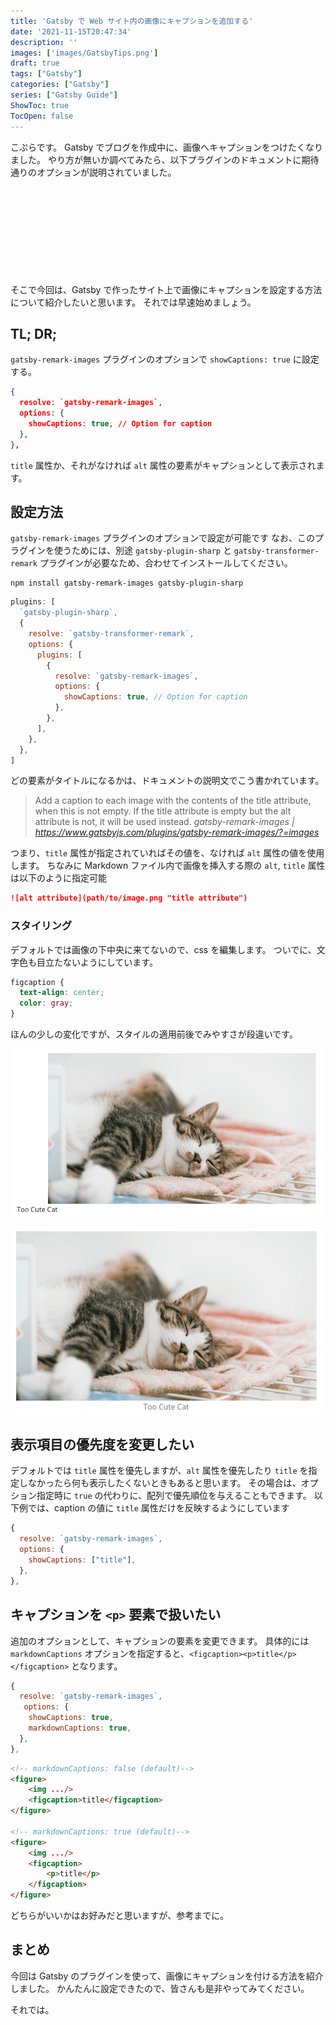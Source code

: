 ```yaml
---
title: 'Gatsby で Web サイト内の画像にキャプションを追加する'
date: '2021-11-15T20:47:34'
description: ''
images: ['images/GatsbyTips.png']
draft: true
tags: ["Gatsby"]
categories: ["Gatsby"]
series: ["Gatsby Guide"]
ShowToc: true
TocOpen: false
---
```


こぷらです。
Gatsby でブログを作成中に、画像へキャプションをつけたくなりました。
やり方が無いか調べてみたら、以下プラグインのドキュメントに期待通りのオプションが説明されていました。

<div class="iframely-embed"><div class="iframely-responsive" style="height: 140px; padding-bottom: 0;"><a href="https://www.gatsbyjs.com/plugins/gatsby-remark-images/" data-iframely-url="//cdn.iframe.ly/PrBJcQn?card=small"></a></div></div><script async src="//cdn.iframe.ly/embed.js" charset="utf-8"></script>

そこで今回は、Gatsby で作ったサイト上で画像にキャプションを設定する方法について紹介したいと思います。
それでは早速始めましょう。

## TL; DR;

`gatsby-remark-images` プラグインのオプションで `showCaptions: true` に設定する。

```JavaScript:title=gatsby-config.json
{
  resolve: `gatsby-remark-images`,
  options: {
    showCaptions: true, // Option for caption
  },
},
```

`title` 属性か、それがなければ `alt` 属性の要素がキャプションとして表示されます。

## 設定方法

`gatsby-remark-images` プラグインのオプションで設定が可能です
なお、このプラグインを使うためには、別途 `gatsby-plugin-sharp` と `gatsby-transformer-remark` プラグインが必要なため、合わせてインストールしてください。

```shell
npm install gatsby-remark-images gatsby-plugin-sharp
```

```javascript:title=gatsby-config.js
plugins: [
  `gatsby-plugin-sharp`,
  {
    resolve: `gatsby-transformer-remark`,
    options: {
      plugins: [
        {
          resolve: `gatsby-remark-images`,
          options: {
            showCaptions: true, // Option for caption
          },
        },
      ],
    },
  },
]
```

どの要素がタイトルになるかは、ドキュメントの説明文でこう書かれています。

> Add a caption to each image with the contents of the title attribute, when this is not empty. If the title attribute is empty but the alt attribute is not, it will be used instead.
> <cite>gatsby-remark-images | <https://www.gatsbyjs.com/plugins/gatsby-remark-images/?=images></cite>

つまり、`title` 属性が指定されていればその値を、なければ `alt` 属性の値を使用します。
ちなみに Markdown ファイル内で画像を挿入する際の `alt`, `title` 属性は以下のように指定可能

```Markdown
![alt attribute](path/to/image.png "title attribute")
```

### スタイリング

デフォルトでは画像の下中央に来てないので、css を編集します。
ついでに、文字色も目立たないようにしています。

```css
figcaption {
  text-align: center;
  color: gray;
}
```

ほんの少しの変化ですが、スタイルの適用前後でみやすさが段違いです。

![Before Styling](images/BeforeStyling.png)

![After Styling](images/AfterStyling.png)

## 表示項目の優先度を変更したい

デフォルトでは `title` 属性を優先しますが、`alt` 属性を優先したり `title` を指定しなかったら何も表示したくないときもあると思います。
その場合は、オプション指定時に `true` の代わりに、配列で優先順位を与えることもできます。
以下例では、caption の値に `title` 属性だけを反映するようにしています

```javascript:title=gatsby-config.js
{
  resolve: `gatsby-remark-images`,
  options: {
    showCaptions: ["title"],
  },
},
```

## キャプションを `<p>` 要素で扱いたい

追加のオプションとして、キャプションの要素を変更できます。
具体的には `markdownCaptions` オプションを指定すると、`<figcaption><p>title</p></figcaption>` となります。

```javascript:title=gatsby-config.js
{
  resolve: `gatsby-remark-images`,
   options: {
    showCaptions: true,
    markdownCaptions: true,
  },
},
```

```html
<!-- markdownCaptions: false (default)-->
<figure>
    <img .../>
    <figcaption>title</figcaption>
</figure>

<!-- markdownCaptions: true (default)-->
<figure>
    <img .../>
    <figcaption>
        <p>title</p>
    </figcaption>
</figure>
```

どちらがいいかはお好みだと思いますが、参考までに。

## まとめ

今回は Gatsby のプラグインを使って、画像にキャプションを付ける方法を紹介しました。
かんたんに設定できたので、皆さんも是非やってみてください。

それでは。
